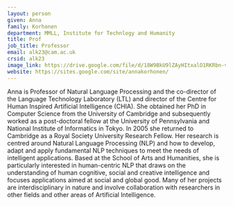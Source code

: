 ```yaml
---
layout: person
given: Anna
family: Korhonen
department: MMLL, Institute for Technlogy and Humanity
title: Prof
job_title: Professor
email: alk23@cam.ac.uk
crsid: alk23
image_link: https://drive.google.com/file/d/18W9BkU9lZAyHItxalO1RKRbn-vE8_j4O/view?usp=share_link
website: https://sites.google.com/site/annakorhonen/
---
```


Anna is Professor of Natural Language Processing and the co-director of the Language Technology Laboratory (LTL) and director of the Centre for Human Inspired Artificial Intelligence (CHIA). She obtained her PhD in Computer Science from the University of Cambridge and subsequently worked as a post-doctoral fellow at the University of Pennsylvania and National Institute of Informatics in Tokyo. In 2005 she returned to Cambridge as a Royal Society University Research Fellow. Her research is centred around Natural Language Processing (NLP) and how to develop, adapt and apply fundamental NLP techniques to meet the needs of intelligent applications. Based at the School of Arts and Humanities, she is particularly interested in human-centric NLP that draws on the understanding of human cognitive, social and creative intelligence and focuses applications aimed at social and global good. Many of her projects are interdisciplinary in nature and involve collaboration with researchers in other fields and other areas of Artificial Intelligence.